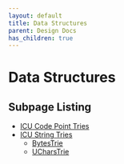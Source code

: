 ```yaml
---
layout: default
title: Data Structures
parent: Design Docs
has_children: true
---
```


# Data Structures

## Subpage Listing

* [ICU Code Point Tries](./utrie)
* [ICU String Tries](./tries/)
    * [BytesTrie](./tries/bytestrie/)
    * [UCharsTrie](./tries/ucharstrie)
